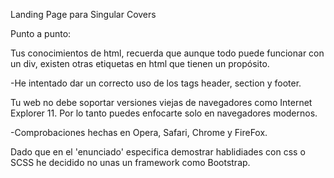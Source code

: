 Landing Page para Singular Covers

Punto a punto:

Tus conocimientos de html, recuerda que aunque todo puede funcionar con un
div, existen otras etiquetas en html que tienen un propósito.

-He intentado dar un correcto uso de los tags header, section y footer.

Tu web no debe soportar versiones viejas de navegadores como Internet
Explorer 11. Por lo tanto puedes enfocarte solo en navegadores modernos.

-Comprobaciones hechas en Opera, Safari, Chrome y FireFox.

Dado que en el 'enunciado' especifica demostrar hablidiades con css o SCSS he decidido no unas un framework como Bootstrap.
